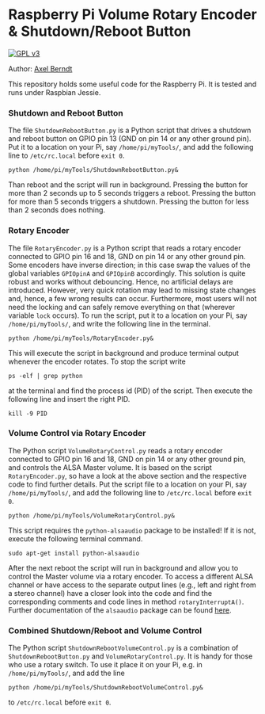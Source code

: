 # Raspberry Pi Volume Rotary Encoder & Shutdown/Reboot Button

[![GPL v3](https://img.shields.io/badge/license-GNU%20General%20Public%20License%20v3.0-blue.svg)](https://github.com/axelberndt/Raspberry-Pi-Tools/blob/master/LICENSE)

Author: [Axel Berndt](https://github.com/axelberndt)<br>

This repository holds some useful code for the Raspberry Pi. It is tested and runs under Raspbian Jessie.

### Shutdown and Reboot Button
The file `ShutdownRebootButton.py` is a Python script that drives a shutdown and reboot button on GPIO pin 13 (GND on pin 14 or any other ground pin). Put it to a location on your Pi, say `/home/pi/myTools/`, and add the following line to `/etc/rc.local` before `exit 0`.

`python /home/pi/myTools/ShutdownRebootButton.py&`

Than reboot and the script will run in background. Pressing the button for more than 2 seconds up to 5 seconds triggers a reboot. Pressing the button for more than 5 seconds triggers a shutdown. Pressing the button for less than 2 seconds does nothing.

### Rotary Encoder
The file `RotaryEncoder.py` is a Python script that reads a rotary encoder connected to GPIO pin 16 and 18, GND on pin 14 or any other ground pin. Some encoders have inverse direction; in this case swap the values of the global variables `GPIOpinA` and `GPIOpinB` accordingly. This solution is quite robust and works without debouncing. Hence, no artificial delays are introduced. However, very quick rotation may lead to missing state changes and, hence, a few wrong results can occur. Furthermore, most users will not need the locking and can safely remove everything on that (wherever variable `lock` occurs). To run the script, put it to a location on your Pi, say `/home/pi/myTools/`, and write the following line in the terminal.

`python /home/pi/myTools/RotaryEncoder.py&`

This will execute the script in background and produce terminal output whenever the encoder rotates. To stop the script write

`ps -elf | grep python`

at the terminal and find the process id (PID) of the script. Then execute the following line and insert the right PID.

`kill -9 PID`

### Volume Control via Rotary Encoder
The Python script `VolumeRotaryControl.py` reads a rotary encoder connected to GPIO pin 16 and 18, GND on pin 14 or any other ground pin, and controls the ALSA Master volume. It is based on the script `RotaryEncoder.py`, so have a look at the above section and the respective code to find further details. Put the script file to a location on your Pi, say `/home/pi/myTools/`, and add the following line to `/etc/rc.local` before `exit 0`.

`python /home/pi/myTools/VolumeRotaryControl.py&`

This script requires the `python-alsaaudio` package to be installed! If it is not, execute the following terminal command.

`sudo apt-get install python-alsaaudio`

After the next reboot the script will run in background and allow you to control the Master volume via a rotary encoder. To access a different ALSA channel or have access to the separate output lines (e.g., left and right from a stereo channel) have a closer look into the code and find the corresponding comments and code lines in method `rotaryInterruptA()`. Further documentation of the `alsaaudio` package can be found [here](http://larsimmisch.github.io/pyalsaaudio/libalsaaudio.html#mixer-objects).

### Combined Shutdown/Reboot and Volume Control

The Python script `ShutdownRebootVolumeControl.py` is a combination of `ShutdownRebootButton.py` and `VolumeRotaryControl.py`. It is handy for those who use a rotary switch. To use it place it on your Pi, e.g. in `/home/pi/myTools/`, and add the line

`python /home/pi/myTools/ShutdownRebootVolumeControl.py&`

to `/etc/rc.local` before `exit 0`.
